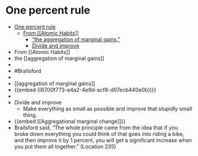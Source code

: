 # One percent rule
- [One percent rule](#one-percent-rule)
	- [From \[\[Atomic Habits\]\]](#from-atomic-habits)
		- [“the aggregation of marginal gains,”](#the-aggregation-of-marginal-gains)
		- [Divide and improve](#divide-and-improve)
- From [[Atomic Habits]]
- the [[aggregation of marginal gains]]
-
- #Brailsford
-
- [[aggregation of marginal gains]]
- {{embed ((6700f773-e4a2-4e9d-acf8-d07ecb440e0b))}}
-
- Divide and improve
	- Make everything as small as possible and improve that stupidly small thing.
- {{embed [[Aggregational marginal change]]}}
- Brailsford said, “The whole principle came from the idea that if you broke down everything you could think of that goes into riding a bike, and then improve it by 1 percent, you will get a significant increase when you put them all together.” (Location 235)